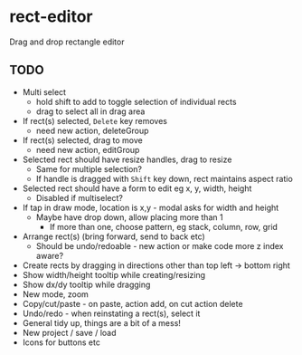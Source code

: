 # rect-editor

Drag and drop rectangle editor

## TODO

- Multi select 
  - hold shift to add to toggle selection of individual rects
  - drag to select all in drag area
- If rect(s) selected, `Delete` key removes
  - need new action, deleteGroup
- If rect(s) selected, drag to move
  - need new action, editGroup
- Selected rect should have resize handles, drag to resize
  - Same for multiple selection?
  - If handle is dragged with `Shift` key down, rect maintains aspect ratio
- Selected rect should have a form to edit eg x, y, width, height
  - Disabled if multiselect?
- If tap in draw mode, location is x,y - modal asks for width and height
  - Maybe have drop down, allow placing more than 1 
    - If more than one, choose pattern, eg stack, column, row, grid
- Arrange rect(s) (bring forward, send to back etc)
  - Should be undo/redoable - new action or make code more z index aware?
- Create rects by dragging in directions other than top left -> bottom right
- Show width/height tooltip while creating/resizing
- Show dx/dy tooltip while dragging
- New mode, zoom
- Copy/cut/paste - on paste, action add, on cut action delete
- Undo/redo - when reinstating a rect(s), select it
- General tidy up, things are a bit of a mess!
- New project / save / load
- Icons for buttons etc
